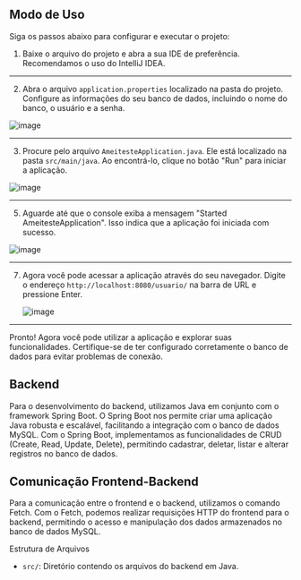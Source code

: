 ## Modo de Uso

Siga os passos abaixo para configurar e executar o projeto:

1. Baixe o arquivo do projeto e abra a sua IDE de preferência. Recomendamos o uso do IntelliJ IDEA.

<hr>

2. Abra o arquivo `application.properties` localizado na pasta do projeto. Configure as informações do seu banco de dados, incluindo o nome do banco, o usuário e a senha.

![image](https://github.com/AMEI-Demoday/CRUD-BACKEND/assets/124836944/03ae529f-7b99-40ed-9286-928078885ca0)

<hr>

3. Procure pelo arquivo `AmeitesteApplication.java`. Ele está localizado na pasta `src/main/java`. Ao encontrá-lo, clique no botão "Run" para iniciar a aplicação.

![image](https://github.com/AMEI-Demoday/CRUD-BACKEND/assets/124836944/d0317005-a5df-4f8f-8ea0-5828e1b152ee)

<hr>

5. Aguarde até que o console exiba a mensagem "Started AmeitesteApplication". Isso indica que a aplicação foi iniciada com sucesso.

![image](https://github.com/AMEI-Demoday/CRUD-BACKEND/assets/124836944/198a1720-f14d-4e77-81a4-dab7c2fe3a9a)

<hr>

7. Agora você pode acessar a aplicação através do seu navegador. Digite o endereço `http://localhost:8080/usuario/` na barra de URL e pressione Enter.

   ![image](https://github.com/AMEI-Demoday/CRUD-BACKEND/assets/124836944/93684dbd-0536-4b72-8fec-31dd00e9901f)

<hr>

Pronto! Agora você pode utilizar a aplicação e explorar suas funcionalidades. Certifique-se de ter configurado corretamente o banco de dados para evitar problemas de conexão.

## Backend

Para o desenvolvimento do backend, utilizamos Java em conjunto com o framework Spring Boot. O Spring Boot nos permite criar uma aplicação Java robusta e escalável, facilitando a integração com o banco de dados MySQL. Com o Spring Boot, implementamos as funcionalidades de CRUD (Create, Read, Update, Delete), permitindo cadastrar, deletar, listar e alterar registros no banco de dados.

## Comunicação Frontend-Backend

Para a comunicação entre o frontend e o backend, utilizamos o comando Fetch. Com o Fetch, podemos realizar requisições HTTP do frontend para o backend, permitindo o acesso e manipulação dos dados armazenados no banco de dados MySQL.

Estrutura de Arquivos

- `src/`: Diretório contendo os arquivos do backend em Java.

